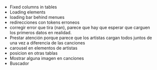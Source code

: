* Fixed columns in tables 
* Loading elements
* loading bar behind menues
* redirecciones con tokens erroneos
* corregir error que tira (nan), parece que hay que esperar que carguen los primeros datos en realidad. 
* Prestar atención porque parece que los artistas cargan todos juntos de una vez a diferencia de las canciones
* carousel en elementos de artistas 
* posicion en otras tablas
* Mostrar alguna imagen en canciones
* Buscador